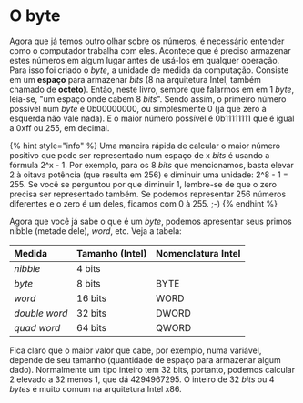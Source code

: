 # O byte

Agora que já temos outro olhar sobre os números, é necessário entender como o computador trabalha com eles. Acontece que é preciso armazenar estes números em algum lugar antes de usá-los em qualquer operação. Para isso foi criado o _byte_, a unidade de medida da computação. Consiste em um **espaço** para armazenar _bits_ \(8 na arquitetura Intel, também chamado de **octeto**\). Então, neste livro, sempre que falarmos em em 1 _byte_, leia-se, "um espaço onde cabem 8 _bits_". Sendo assim, o primeiro número possível num _byte_ é 0b00000000, ou simplesmente 0 \(já que zero à esquerda não vale nada\). E o maior número possível é 0b11111111 que é igual a 0xff ou 255, em decimal.

{% hint style="info" %}
Uma maneira rápida de calcular o maior número positivo que pode ser representado num espaço de x _bits_ é usando a fórmula 2^x - 1. Por exemplo, para os 8 _bits_ que mencionamos, basta elevar 2 à oitava potência \(que resulta em 256\) e diminuir uma unidade: 2^8 - 1 = 255. Se você se perguntou por que diminuir 1, lembre-se de que o zero precisa ser representado também. Se podemos representar 256 números diferentes e o zero é um deles, ficamos com 0 à 255. ;-\)
{% endhint %}

Agora que você já sabe o que é um _byte_, podemos apresentar seus primos nibble \(metade dele\), _word_, etc. Veja a tabela:

| Medida | Tamanho \(Intel\) | Nomenclatura Intel |
| :--- | :--- | :--- |
| _nibble_ | 4 bits |  |
| _byte_ | 8 bits | BYTE |
| _word_ | 16 bits | WORD |
| _double word_ | 32 bits | DWORD |
| _quad word_ | 64 bits | QWORD |

Fica claro que o maior valor que cabe, por exemplo, numa variável, depende de seu tamanho \(quantidade de espaço para armazenar algum dado\). Normalmente um tipo inteiro tem 32 bits, portanto, podemos calcular 2 elevado a 32 menos 1, que dá 4294967295. O inteiro de 32 _bits_ ou 4 _bytes_ é muito comum na arquitetura Intel x86.
